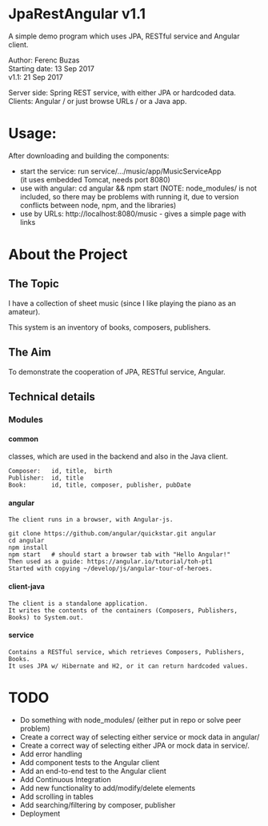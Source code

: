 # JpaRestAngular v1.1

A simple demo program which uses JPA, RESTful service and Angular client.

Author: Ferenc Buzas  
Starting date: 13 Sep 2017  
v1.1:          21 Sep 2017

Server side: Spring REST service, with either JPA or hardcoded data.    
Clients:     Angular / or just browse URLs / or a Java app. 

# Usage:
After downloading and building the components:

  - start the service: run service/.../music/app/MusicServiceApp  
    (it uses embedded Tomcat, needs port 8080)  
  - use with angular: cd angular && npm start
      (NOTE: node_modules/ is not included, so there may be problems with running it,
        due to version conflicts between node, npm, and the libraries)
  - use by URLs: http://localhost:8080/music - gives a simple page with links

# About the Project
## The Topic
I have a collection of sheet music (since I like playing the piano as an amateur).

This system is an inventory of books, composers, publishers.

## The Aim
To demonstrate the cooperation of JPA, RESTful service, Angular.

## Technical details
### Modules

#### common
  classes, which are used in the backend and also in the Java client.

    Composer:   id, title,  birth  
    Publisher:  id, title  
    Book:       id, title, composer, publisher, pubDate

#### angular

    The client runs in a browser, with Angular-js.

    git clone https://github.com/angular/quickstar.git angular    
    cd angular  
    npm install  
    npm start   # should start a browser tab with "Hello Angular!"  
    Then used as a guide: https://angular.io/tutorial/toh-pt1  
    Started with copying ~/develop/js/angular-tour-of-heroes.

#### client-java

    The client is a standalone application.  
    It writes the contents of the containers (Composers, Publishers, Books) to System.out.

#### service

    Contains a RESTful service, which retrieves Composers, Publishers, Books.  
    It uses JPA w/ Hibernate and H2, or it can return hardcoded values.

# TODO

  - Do something with node_modules/ (either put in repo or solve peer problem)
  - Create a correct way of selecting either service or mock data in angular/
  - Create a correct way of selecting either JPA or mock data in service/.
  - Add error handling
  - Add component tests to the Angular client
  - Add an end-to-end test to the Angular client   
  - Add Continuous Integration
  - Add new functionality to add/modify/delete elements
  - Add scrolling in tables
  - Add searching/filtering by composer, publisher
  - Deployment
